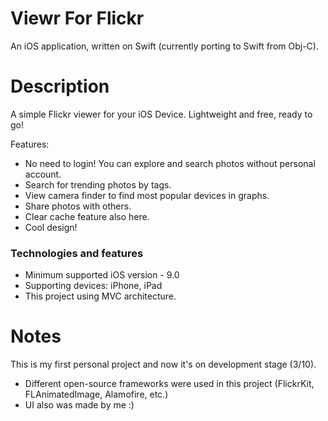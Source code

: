 # Viewr For Flickr #

An iOS application, written on Swift (currently porting to Swift from Obj-C).

# Description #

A simple Flickr viewer for your iOS Device.
Lightweight and free, ready to go!

Features:
- No need to login! You can explore and search photos without personal account. 
- Search for trending photos by tags. 
- View camera finder to find most popular devices in graphs. 
- Share photos with others. 
- Clear cache feature also here. 
- Cool design!

### Technologies and features ###

* Minimum supported iOS version - 9.0
* Supporting devices: iPhone, iPad
* This project using MVC architecture.

# Notes #

This is my first personal project and now it's on development stage (3/10).
- Different open-source frameworks were used in this project (FlickrKit, FLAnimatedImage, Alamofire, etc.)
- UI also was made by me :)
